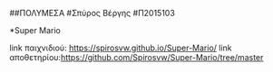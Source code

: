 ##ΠΟΛΥΜΕΣΑ
#Σπύρος Βέργης 
#Π2015103

*Super Mario


link παιχνιδιού: https://spirosvw.github.io/Super-Mario/
link αποθετηρίου:https://github.com/Spirosvw/Super-Mario/tree/master

